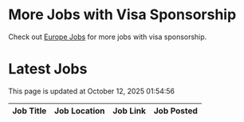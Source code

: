 # More Jobs with Visa Sponsorship

Check out [Europe Jobs](https://github.com/sureshparimi/europejobs#latest-jobs) for more jobs with visa sponsorship.

# Latest Jobs

This page is updated at October 12, 2025 01:54:56

| Job Title | Job Location | Job Link | Job Posted |
| --- | --- | --- | --- |

